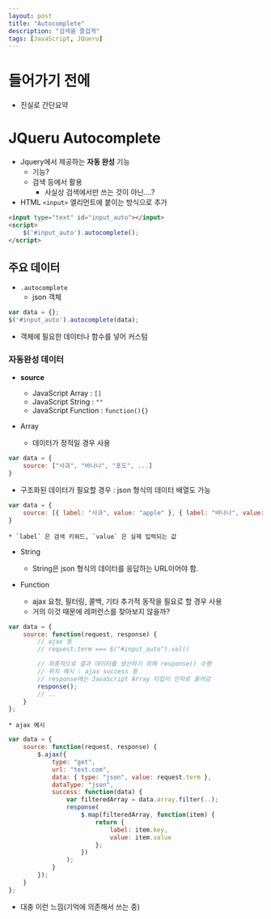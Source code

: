 ```yaml
---
layout: post
title: "Autocomplete"
description: "검색을 즐겁게"
tags: [JavaScript, JQueru]
---
```


# 들어가기 전에
* 진실로 간단요약

# JQueru Autocomplete
* Jquery에서 제공하는 __자동 완성__ 기능
    * 기능?
    * 검색 등에서 활용
        * 사실상 검색에서만 쓰는 것이 아닌....?
* HTML `<input>` 엘리먼트에 붙이는 방식으로 추가

```html
<input type="text" id="input_auto"></input>
<script>
    $('#input_auto').autocomplete();
</script>
```

## 주요 데이터
* `.autocomplete`
    * json 객체

```javascript
var data = {};
$('#input_auto').autocomplete(data);
```

* 객체에 필요한 데이터나 함수를 넣어 커스텀

### 자동완성 데이터
* __source__
    * JavaScript Array : `[]`
    * JavaScript String : `""`
    * JavaScript Function : `function(){}`

* Array
    * 데이터가 정적일 경우 사용

```javascript
var data = {
    source: ["사과", "바나나", "포도", ...]
}
```

* 구조화된 데이터가 필요할 경우 : json 형식의 데이터 배열도 가능

```javascript
var data = {
    source: [{ label: "사과", value: "apple" }, { label: "바나나", value: "banana" }, ...]
}
```

    * `label` 은 검색 키워드, `value` 은 실제 입력되는 값

* String
    * String은 json 형식의 데이터를 응답하는 URL이어야 함.

* Function
    * ajax 요청, 필터링, 콜백, 기타 추가적 동작을 필요로 할 경우 사용
    * 거의 이것 때문에 레퍼런스를 찾아보지 않을까?

```javascript
var data = {
    source: function(request, response) {
        // ajax 등
        // request.term === $("#input_auto").val()

        // 최종적으로 결과 데이터를 생산하기 위해 response() 수행
        // 위치 예시 : ajax success 등
        // response에는 JavaScript Array 타입이 인자로 들어감
        response();
        // ..
    } 
};
```

    * ajax 예시

```javascript
var data = {
    source: function(request, response) {
        $.ajax({
            type: "get",
            url: "test.com",
            data: { type: "json", value: request.term },
            dataType: "json",
            success: function(data) {
                var filteredArray = data.array.filter(..);
                response(
                    $.map(filteredArray, function(item) {
                        return {
                            label: item.key,
                            value: item.value
                        };
                    })
                );
            }
        });
    } 
};
```

* 대충 이런 느낌(기억에 의존해서 쓰는 중)